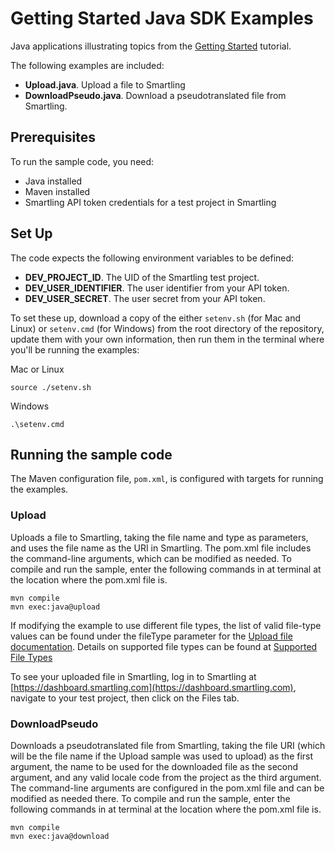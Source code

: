 # Getting Started Java SDK Examples
Java applications illustrating topics from the [Getting Started](https://help.smartling.com/hc/en-us/articles/1260804661570-Getting-Started) tutorial.

The following examples are included:

* **Upload.java**. Upload a file to Smartling
* **DownloadPseudo.java**. Download a pseudotranslated file from Smartling.

## Prerequisites
To run the sample code, you need:

* Java installed
* Maven installed
* Smartling API token credentials for a test project in Smartling

## Set Up
The code expects the following environment variables to be defined:

* **DEV_PROJECT_ID**. The UID of the Smartling test project.
* **DEV_USER_IDENTIFIER**. The user identifier from your API token.
* **DEV_USER_SECRET**. The user secret from your API token.

To set these up, download a copy of the either `setenv.sh` (for Mac and Linux) or `setenv.cmd` (for Windows) from the root directory of the repository, update them with your own information, then run them in the terminal where you'll be running the examples:

Mac or Linux
```
source ./setenv.sh
```
Windows
```
.\setenv.cmd
```

## Running the sample code
The Maven configuration file, `pom.xml`, is configured with targets for running the examples.
### Upload
Uploads a file to Smartling, taking the file name and type as parameters, and uses the file name as the URI in Smartling. The pom.xml file includes the command-line arguments, which can be modified as needed. To compile and run the sample, enter the following commands in at terminal at the location where the pom.xml file is.
```
mvn compile
mvn exec:java@upload
```
If modifying the example to use different file types, the list of valid file-type values can be found under the fileType parameter for the [Upload file documentation](https://api-reference.smartling.com/#operation/uploadSourceFile). Details on supported file types can be found at [Supported File Types](https://help.smartling.com/hc/en-us/articles/360007998893-Supported-File-Types)

To see your uploaded file in Smartling, log in to Smartling at [https://dashboard.smartling.com](https://dashboard.smartling.com), navigate to your test project, then click on the Files tab.

### DownloadPseudo
Downloads a pseudotranslated file from Smartling, taking the file URI (which will be the file name if the Upload sample was used to upload) as the first argument, the name to be used for the downloaded file as the second argument, and any valid locale code from the project as the third argument. The command-line arguments are configured in the pom.xml file and can be modified as needed there. To compile and run the sample, enter the following commands in at terminal at the location where the pom.xml file is.
```
mvn compile
mvn exec:java@download
```
